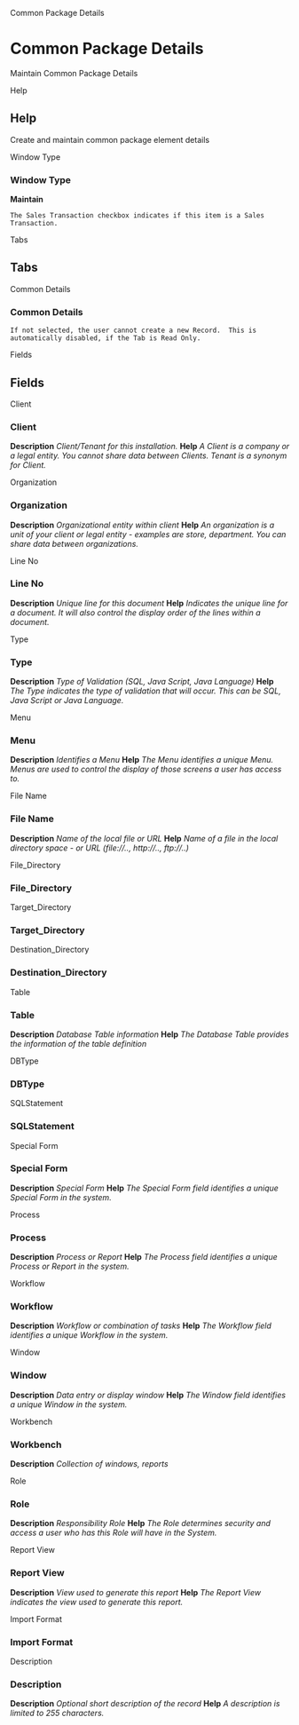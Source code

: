 
Common Package Details
# Common Package Details


Maintain Common Package Details

Help
## Help

Create and maintain common package element details

Window Type
### Window Type

**Maintain**

```
The Sales Transaction checkbox indicates if this item is a Sales Transaction.
```

Tabs
## Tabs


Common Details
### Common Details


```
If not selected, the user cannot create a new Record.  This is automatically disabled, if the Tab is Read Only.
```
Fields
## Fields


Client
### Client

**Description**
 *Client/Tenant for this installation.*
**Help**
 *A Client is a company or a legal entity. You cannot share data between Clients. Tenant is a synonym for Client.*

Organization
### Organization

**Description**
 *Organizational entity within client*
**Help**
 *An organization is a unit of your client or legal entity - examples are store, department. You can share data between organizations.*

Line No
### Line No

**Description**
 *Unique line for this document*
**Help**
 *Indicates the unique line for a document.  It will also control the display order of the lines within a document.*

Type
### Type

**Description**
 *Type of Validation (SQL, Java Script, Java Language)*
**Help**
 *The Type indicates the type of validation that will occur.  This can be SQL, Java Script or Java Language.*

Menu
### Menu

**Description**
 *Identifies a Menu*
**Help**
 *The Menu identifies a unique Menu.  Menus are used to control the display of those screens a user has access to.*

File Name
### File Name

**Description**
 *Name of the local file or URL*
**Help**
 *Name of a file in the local directory space - or URL (file://.., http://.., ftp://..)*

File_Directory
### File_Directory


Target_Directory
### Target_Directory


Destination_Directory
### Destination_Directory


Table
### Table

**Description**
 *Database Table information*
**Help**
 *The Database Table provides the information of the table definition*

DBType
### DBType


SQLStatement
### SQLStatement


Special Form
### Special Form

**Description**
 *Special Form*
**Help**
 *The Special Form field identifies a unique Special Form in the system.*

Process
### Process

**Description**
 *Process or Report*
**Help**
 *The Process field identifies a unique Process or Report in the system.*

Workflow
### Workflow

**Description**
 *Workflow or combination of tasks*
**Help**
 *The Workflow field identifies a unique Workflow in the system.*

Window
### Window

**Description**
 *Data entry or display window*
**Help**
 *The Window field identifies a unique Window in the system.*

Workbench
### Workbench

**Description**
 *Collection of windows, reports*

Role
### Role

**Description**
 *Responsibility Role*
**Help**
 *The Role determines security and access a user who has this Role will have in the System.*

Report View
### Report View

**Description**
 *View used to generate this report*
**Help**
 *The Report View indicates the view used to generate this report.*

Import Format
### Import Format


Description
### Description

**Description**
 *Optional short description of the record*
**Help**
 *A description is limited to 255 characters.*
